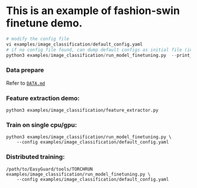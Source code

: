 # This is an example of fashion-swin finetune demo.

```python
# modify the config file
vi examples/image_classification/default_config.yaml
# if no config file found, can dump default configs as initial file (in your local machine)
python3 examples/image_classification/run_model_finetuning.py  --print_config > examples/image_classification/default_config.yaml
```
### Data prepare
Refer to [`DATA.md`](data/DATA.md)

### Feature extraction demo:
```
python3 examples/image_classification/feature_extractor.py
```

### Train on single cpu/gpu:
```
python3 examples/image_classification/run_model_finetuning.py \
    --config examples/image_classification/default_config.yaml
```

### Distributed training:
```
/path/to/EasyGuard/tools/TORCHRUN examples/image_classification/run_model_finetuning.py \
    --config examples/image_classification/default_config.yaml
```